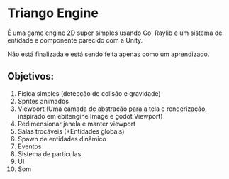 # Triango Engine
É uma game engine 2D super simples usando Go, Raylib e um sistema de entidade e componente parecido com a Unity.

Não está finalizada e está sendo feita apenas como um aprendizado.





## Objetivos:
1. Física simples (detecção de colisão e gravidade)
2. Sprites animados
3. Viewport (Uma camada de abstração para a tela e renderização, inspirado em ebitengine Image e godot Viewport)
4. Redimensionar janela e manter viewport
5. Salas trocáveis (+Entidades globais)
6. Spawn de entidades dinâmico
7. Eventos
8. Sistema de partículas
9. UI
10. Som